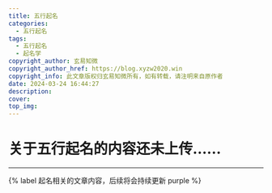 ```yaml
---
title: 五行起名
categories:
  - 五行起名
tags:
  - 五行起名
  - 起名学
copyright_author: 玄易知微
copyright_author_href: https://blog.xyzw2020.win
copyright_info: 此文章版权归玄易知微所有，如有转载，请注明来自原作者
date: 2024-03-24 16:44:27
description:
cover:
top_img:
---
```


# 关于五行起名的内容还未上传……

***

{% label 起名相关的文章内容，后续将会持续更新 purple %}